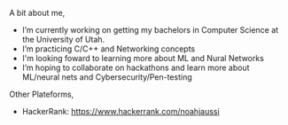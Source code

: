 A bit about me,
- I’m currently working on getting my bachelors in Computer Science at the University of Utah.
- I’m practicing C/C++ and Networking concepts
- I'm looking foward to learning more about ML and Nural Networks
- I’m hoping to collaborate on hackathons and learn more about ML/neural nets and Cybersecurity/Pen-testing


Other Plateforms,
- HackerRank: https://www.hackerrank.com/noahjaussi
